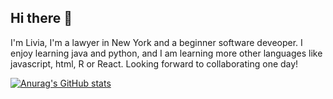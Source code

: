 ## Hi there 👋

I'm Livia, I'm a lawyer in New York and a beginner software deveoper. I enjoy learning java and python, and I am learning more other languages like javascript, html, R or React. 
Looking forward to collaborating one day!

[![Anurag's GitHub stats](https://github-readme-stats.vercel.app/api?username=livia-1212)](https://github.com/anuraghazra/github-readme-stats)
